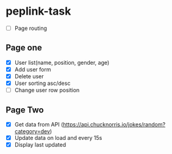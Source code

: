 # peplink-task

- [ ] Page routing

## Page one

- [x] User list(name, position, gender, age)
- [x] Add user form
- [x] Delete user
- [x] User sorting asc/desc
- [ ] Change user row position

## Page Two

- [x] Get data from API (https://api.chucknorris.io/jokes/random?category=dev)
- [x] Update data on load and every 15s
- [x] Display last updated
